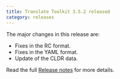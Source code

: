 ```yaml
---
title: Translate Toolkit 3.5.2 released
category: releases
---
```


The major changes in this release are:

- Fixes in the RC format.
- Fixes in the YAML format.
- Update of the CLDR data.

Read the full [Release notes](https://docs.translatehouse.org/projects/translate-toolkit/en/latest/releases/3.5.2.html) for more details.
